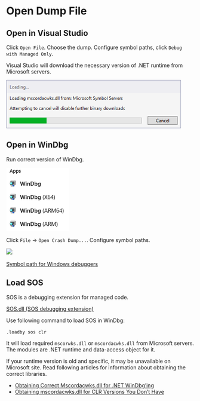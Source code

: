 # Open Dump File

## Open in Visual Studio

Click `Open File`. Choose the dump. Configure symbol paths, click `Debug with Managed Only`.

Visual Studio will download the necessary version of .NET runtime from Microsoft servers.

![](images/VisualStudio10.png)

## Open in WinDbg

Run correct version of WinDbg.

![](images/WinDbg04.png)

Click `File` -> `Open Crash Dump...`. Configure symbol paths.

![](WinDbg05.png)

[Symbol path for Windows debuggers](https://docs.microsoft.com/en-us/windows-hardware/drivers/debugger/symbol-path)

## Load SOS

SOS is a debugging extension for managed code.

[SOS.dll (SOS debugging extension)](https://docs.microsoft.com/en-us/dotnet/framework/tools/sos-dll-sos-debugging-extension)

Use following command to load SOS in WinDbg:

```
.loadby sos clr
```

It will load required `mscorwks.dll` or `mscordacwks.dll` from Microsoft servers. The modules are .NET runtime and data-access object for it.

If your runtime version is old and specific, it may be unavailable on Microsoft site. Read following articles for information about obtaining the correct libraries.

- [Obtaining Correct Mscordacwks.dll for .NET WinDbg’ing](https://chentiangemalc.wordpress.com/2014/04/16/obtaining-correct-mscordacwks-dll-for-net-windbging/)
- [Obtaining mscordacwks.dll for CLR Versions You Don’t Have](https://dzone.com/articles/obtaining-mscordacwksdll-clr)
